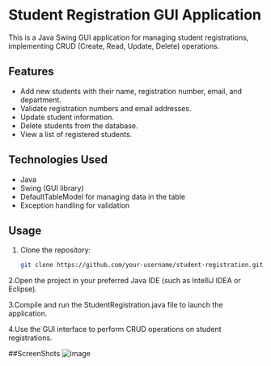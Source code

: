 # Student Registration GUI Application

This is a Java Swing GUI application for managing student registrations, implementing CRUD (Create, Read, Update, Delete) operations.

## Features

- Add new students with their name, registration number, email, and department.
- Validate registration numbers and email addresses.
- Update student information.
- Delete students from the database.
- View a list of registered students.

## Technologies Used

- Java
- Swing (GUI library)
- DefaultTableModel for managing data in the table
- Exception handling for validation

## Usage

1. Clone the repository:
   ```bash
   git clone https://github.com/your-username/student-registration.git
2.Open the project in your preferred Java IDE (such as IntelliJ IDEA or Eclipse).

3.Compile and run the StudentRegistration.java file to launch the application.

4.Use the GUI interface to perform CRUD operations on student registrations.

##ScreenShots
![image](https://github.com/Priya-Sivalingam/Student-Registration-Form/assets/112175724/b1987d19-89db-40ea-ae68-88eb247feef5)
